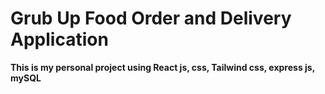 # Grub Up Food Order and Delivery Application

**This is my personal project using React js, css, Tailwind css, express js, mySQL**
